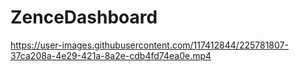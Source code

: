 # ZenceDashboard

https://user-images.githubusercontent.com/117412844/225781807-37ca208a-4e29-421a-8a2e-cdb4fd74ea0e.mp4

